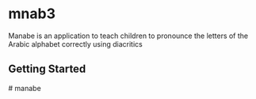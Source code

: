 
# mnab3

Manabe is an application to teach children to pronounce the letters of the Arabic alphabet correctly using diacritics

## Getting Started
#   m a n a b e 
 
 
